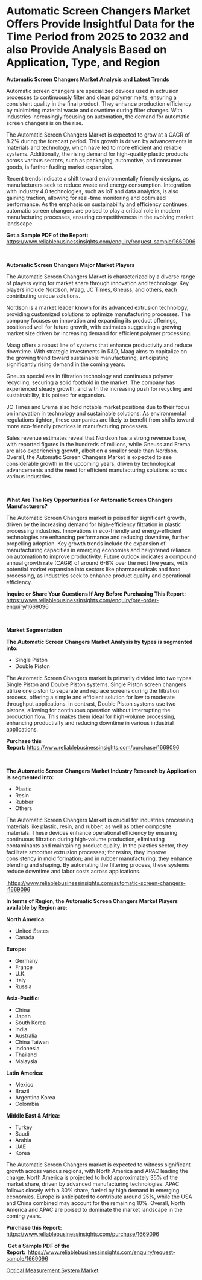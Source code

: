 <p><h1>Automatic Screen Changers Market Offers Provide Insightful Data for the Time Period from 2025 to 2032 and also Provide Analysis Based on Application, Type, and Region</h1></p><p><strong>Automatic Screen Changers Market Analysis and Latest Trends</strong></p>
<p><p>Automatic screen changers are specialized devices used in extrusion processes to continuously filter and clean polymer melts, ensuring a consistent quality in the final product. They enhance production efficiency by minimizing material waste and downtime during filter changes. With industries increasingly focusing on automation, the demand for automatic screen changers is on the rise.</p><p>The Automatic Screen Changers Market is expected to grow at a CAGR of 8.2% during the forecast period. This growth is driven by advancements in materials and technology, which have led to more efficient and reliable systems. Additionally, the rising demand for high-quality plastic products across various sectors, such as packaging, automotive, and consumer goods, is further fueling market expansion.</p><p>Recent trends indicate a shift toward environmentally friendly designs, as manufacturers seek to reduce waste and energy consumption. Integration with Industry 4.0 technologies, such as IoT and data analytics, is also gaining traction, allowing for real-time monitoring and optimized performance. As the emphasis on sustainability and efficiency continues, automatic screen changers are poised to play a critical role in modern manufacturing processes, ensuring competitiveness in the evolving market landscape.</p></p>
<p><strong>Get a Sample PDF of the Report:&nbsp;</strong> <a href="https://www.reliablebusinessinsights.com/enquiry/request-sample/1669096?utm_campaign=2244&utm_medium=2&utm_source=Github&utm_content=ia&utm_term=17022025&utm_id=automatic-screen-changers">https://www.reliablebusinessinsights.com/enquiry/request-sample/1669096</a></p>
<p>&nbsp;</p>
<p><strong>Automatic Screen Changers Major Market Players</strong></p>
<p><p>The Automatic Screen Changers Market is characterized by a diverse range of players vying for market share through innovation and technology. Key players include Nordson, Maag, JC Times, Gneuss, and others, each contributing unique solutions.</p><p>Nordson is a market leader known for its advanced extrusion technology, providing customized solutions to optimize manufacturing processes. The company focuses on innovation and expanding its product offerings, positioned well for future growth, with estimates suggesting a growing market size driven by increasing demand for efficient polymer processing.</p><p>Maag offers a robust line of systems that enhance productivity and reduce downtime. With strategic investments in R&D, Maag aims to capitalize on the growing trend toward sustainable manufacturing, anticipating significantly rising demand in the coming years.</p><p>Gneuss specializes in filtration technology and continuous polymer recycling, securing a solid foothold in the market. The company has experienced steady growth, and with the increasing push for recycling and sustainability, it is poised for expansion.</p><p>JC Times and Erema also hold notable market positions due to their focus on innovation in technology and sustainable solutions. As environmental regulations tighten, these companies are likely to benefit from shifts toward more eco-friendly practices in manufacturing processes.</p><p>Sales revenue estimates reveal that Nordson has a strong revenue base, with reported figures in the hundreds of millions, while Gneuss and Erema are also experiencing growth, albeit on a smaller scale than Nordson. Overall, the Automatic Screen Changers Market is expected to see considerable growth in the upcoming years, driven by technological advancements and the need for efficient manufacturing solutions across various industries.</p></p>
<p>&nbsp;</p>
<p><strong>What Are The Key Opportunities For Automatic Screen Changers Manufacturers?</strong></p>
<p><p>The Automatic Screen Changers market is poised for significant growth, driven by the increasing demand for high-efficiency filtration in plastic processing industries. Innovations in eco-friendly and energy-efficient technologies are enhancing performance and reducing downtime, further propelling adoption. Key growth trends include the expansion of manufacturing capacities in emerging economies and heightened reliance on automation to improve productivity. Future outlook indicates a compound annual growth rate (CAGR) of around 6-8% over the next five years, with potential market expansion into sectors like pharmaceuticals and food processing, as industries seek to enhance product quality and operational efficiency.</p></p>
<p><strong>Inquire or Share Your Questions If Any Before Purchasing This Report:</strong> <a href="https://www.reliablebusinessinsights.com/enquiry/pre-order-enquiry/1669096?utm_campaign=2244&utm_medium=2&utm_source=Github&utm_content=ia&utm_term=17022025&utm_id=automatic-screen-changers">https://www.reliablebusinessinsights.com/enquiry/pre-order-enquiry/1669096</a></p>
<p>&nbsp;</p>
<p><strong>Market Segmentation</strong></p>
<p><strong>The Automatic Screen Changers Market Analysis by types is segmented into:</strong></p>
<p><ul><li>Single Piston</li><li>Double Piston</li></ul></p>
<p><p>The Automatic Screen Changers market is primarily divided into two types: Single Piston and Double Piston systems. Single Piston screen changers utilize one piston to separate and replace screens during the filtration process, offering a simple and efficient solution for low to moderate throughput applications. In contrast, Double Piston systems use two pistons, allowing for continuous operation without interrupting the production flow. This makes them ideal for high-volume processing, enhancing productivity and reducing downtime in various industrial applications.</p></p>
<p><strong>Purchase this Report:&nbsp;</strong><a href="https://www.reliablebusinessinsights.com/purchase/1669096?utm_campaign=2244&utm_medium=2&utm_source=Github&utm_content=ia&utm_term=17022025&utm_id=automatic-screen-changers">https://www.reliablebusinessinsights.com/purchase/1669096</a></p>
<p>&nbsp;</p>
<p><strong>The Automatic Screen Changers Market Industry Research by Application is segmented into:</strong></p>
<p><ul><li>Plastic</li><li>Resin</li><li>Rubber</li><li>Others</li></ul></p>
<p><p>The Automatic Screen Changers Market is crucial for industries processing materials like plastic, resin, and rubber, as well as other composite materials. These devices enhance operational efficiency by ensuring continuous filtration during high-volume production, eliminating contaminants and maintaining product quality. In the plastics sector, they facilitate smoother extrusion processes; for resins, they improve consistency in mold formation; and in rubber manufacturing, they enhance blending and shaping. By automating the filtering process, these systems reduce downtime and labor costs across applications.</p></p>
<p><a href="https://www.reliablebusinessinsights.com/automatic-screen-changers-r1669096?utm_campaign=2244&utm_medium=2&utm_source=Github&utm_content=ia&utm_term=17022025&utm_id=automatic-screen-changers">&nbsp;https://www.reliablebusinessinsights.com/automatic-screen-changers-r1669096</a></p>
<p><strong>In terms of Region, the Automatic Screen Changers Market Players available by Region are:</strong></p>
<p>
    <p> <strong> North America: </strong>
        <ul>
            <li>United States</li>
            <li>Canada</li>
        </ul>
        </p> 
    <p> <strong> Europe: </strong>
        <ul>
            <li>Germany</li>
            <li>France</li>
            <li>U.K.</li>
            <li>Italy</li>
            <li>Russia</li>
        </ul>
        </p> 
    <p> <strong> Asia-Pacific: </strong>
        <ul>
            <li>China</li>
            <li>Japan</li>
            <li>South Korea</li>
            <li>India</li>
            <li>Australia</li>
            <li>China Taiwan</li>
            <li>Indonesia</li>
            <li>Thailand</li>
            <li>Malaysia</li>
        </ul>
        </p> 
    <p> <strong> Latin America: </strong>
        <ul>
            <li>Mexico</li>
            <li>Brazil</li>
            <li>Argentina Korea</li>
            <li>Colombia</li>
        </ul>
        </p> 
    <p> <strong> Middle East & Africa: </strong>
        <ul>
            <li>Turkey</li>
            <li>Saudi</li>
            <li>Arabia</li>
            <li>UAE</li>
            <li>Korea</li>
        </ul>
    </p>
    </p>
<p><p>The Automatic Screen Changers market is expected to witness significant growth across various regions, with North America and APAC leading the charge. North America is projected to hold approximately 35% of the market share, driven by advanced manufacturing technologies. APAC follows closely with a 30% share, fueled by high demand in emerging economies. Europe is anticipated to contribute around 25%, while the USA and China combined may account for the remaining 10%. Overall, North America and APAC are poised to dominate the market landscape in the coming years.</p></p>
<p><strong>Purchase this Report: </strong><a href="https://www.reliablebusinessinsights.com/purchase/1669096?utm_campaign=2244&utm_medium=2&utm_source=Github&utm_content=ia&utm_term=17022025&utm_id=automatic-screen-changers">https://www.reliablebusinessinsights.com/purchase/1669096</a></p>
<p>&nbsp;<strong>Get a Sample PDF of the Report:&nbsp;&nbsp;</strong><a href="https://www.reliablebusinessinsights.com/enquiry/request-sample/1669096?utm_campaign=2244&utm_medium=2&utm_source=Github&utm_content=ia&utm_term=17022025&utm_id=automatic-screen-changers">https://www.reliablebusinessinsights.com/enquiry/request-sample/1669096</a></p>
<p><strong></strong></p>
<p><p><a href="https://github.com/steidmindy199393/Market-Research-Report-List-1/blob/main/optical-measurement-system-market.md?utm_campaign=2244&utm_medium=2&utm_source=Github&utm_content=ia&utm_term=17022025&utm_id=automatic-screen-changers">Optical Measurement System Market</a></p></p>